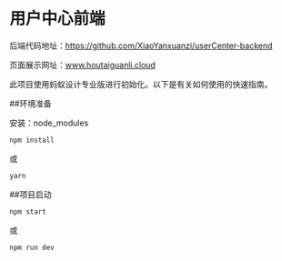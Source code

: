 # 用户中心前端
后端代码地址：https://github.com/XiaoYanxuanzi/userCenter-backend

页面展示网址：www.houtaiguanli.cloud

此项目使用蚂蚁设计专业版进行初始化。以下是有关如何使用的快速指南。

##环境准备

安装：node_modules

```bash
npm install
```

或

```bash
yarn
```

##项目启动

```bash
npm start
```

或

```bash
npm run dev
```
